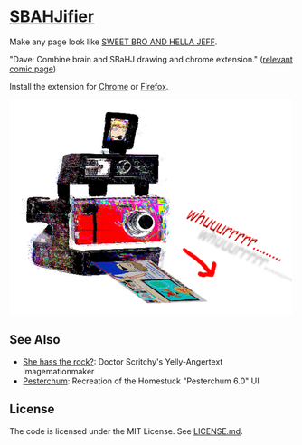# [SBAHJifier][Chrome extension page]

Make any page look like [SWEET BRO AND HELLA JEFF][].

"Dave: Combine brain and SBaHJ drawing and chrome extension."
([relevant comic page](https://www.homestuck.com/story/1845))

Install the extension for [Chrome][Chrome extension page] or [Firefox][Firefox addon page].

[![whuuurrrrr.........](whurr.png)][Chrome extension page]

## See Also

- [She hass the rock?][She has what?]: Doctor Scritchy's Yelly-Angertext Imagemationmaker
- [Pesterchum][]: Recreation of the Homestuck "Pesterchum 6.0" UI

## License

The code is licensed under the MIT License. See [LICENSE.md](LICENSE.md).


[She has what?]: https://github.com/1j01/she-has-what?
[Pesterchum]: https://github.com/1j01/pesterchum
[Chrome extension page]: https://chrome.google.com/webstore/detail/sbahjifier/gejobhmmpioknjihlhemplpfchbnbpin
[Firefox addon page]: https://addons.mozilla.org/en-US/firefox/addon/1j01-sbahjifier/
[SWEET BRO AND HELLA JEFF]: http://www.mspaintadventures.com/sweetbroandhellajeff/
